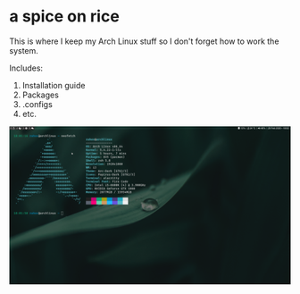 # a spice on rice
This is where I keep my Arch Linux stuff so I don't forget how to work the system. 

Includes:

1. Installation guide
2. Packages
3. .configs
4. etc.

![desktop preview](preview.png)
